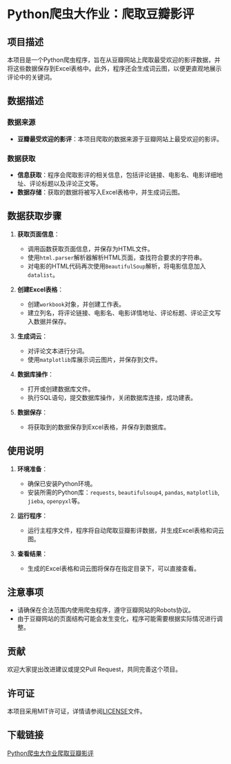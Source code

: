 # Python爬虫大作业：爬取豆瓣影评

## 项目描述

本项目是一个Python爬虫程序，旨在从豆瓣网站上爬取最受欢迎的影评数据，并将这些数据保存到Excel表格中。此外，程序还会生成词云图，以便更直观地展示评论中的关键词。

## 数据描述

### 数据来源
- **豆瓣最受欢迎的影评**：本项目爬取的数据来源于豆瓣网站上最受欢迎的影评。

### 数据获取
- **信息获取**：程序会爬取影评的相关信息，包括评论链接、电影名、电影详细地址、评论标题以及评论正文等。
- **数据存储**：获取的数据将被写入Excel表格中，并生成词云图。

## 数据获取步骤

1. **获取页面信息**：
   - 调用函数获取页面信息，并保存为HTML文件。
   - 使用`html.parser`解析器解析HTML页面，查找符合要求的字符串。
   - 对电影的HTML代码再次使用`BeautifulSoup`解析，将电影信息加入`datalist`。

2. **创建Excel表格**：
   - 创建`workbook`对象，并创建工作表。
   - 建立列名，将评论链接、电影名、电影详情地址、评论标题、评论正文写入数据并保存。

3. **生成词云**：
   - 对评论文本进行分词。
   - 使用`matplotlib`库展示词云图片，并保存到文件。

4. **数据库操作**：
   - 打开或创建数据库文件。
   - 执行SQL语句，提交数据库操作，关闭数据库连接，成功建表。

5. **数据保存**：
   - 将获取到的数据保存到Excel表格，并保存到数据库。

## 使用说明

1. **环境准备**：
   - 确保已安装Python环境。
   - 安装所需的Python库：`requests`, `beautifulsoup4`, `pandas`, `matplotlib`, `jieba`, `openpyxl`等。

2. **运行程序**：
   - 运行主程序文件，程序将自动爬取豆瓣影评数据，并生成Excel表格和词云图。

3. **查看结果**：
   - 生成的Excel表格和词云图将保存在指定目录下，可以直接查看。

## 注意事项

- 请确保在合法范围内使用爬虫程序，遵守豆瓣网站的Robots协议。
- 由于豆瓣网站的页面结构可能会发生变化，程序可能需要根据实际情况进行调整。

## 贡献

欢迎大家提出改进建议或提交Pull Request，共同完善这个项目。

## 许可证

本项目采用MIT许可证，详情请参阅[LICENSE](LICENSE)文件。

## 下载链接

[Python爬虫大作业爬取豆瓣影评](https://pan.quark.cn/s/68ee06a639da)